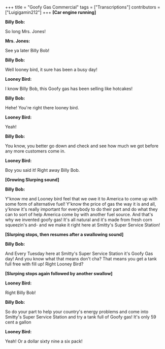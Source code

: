 +++
title = "Goofy Gas Commercial"
tags = ["Transcriptions"]
contributors = ["Luigigamin212"]
+++
**[Car engine running]**

**Billy Bob:**

So long Mrs. Jones!

**Mrs. Jones:**

See ya later Billy Bob!

**Billy Bob:**

Well looney bird, it sure has been a busy day! 

**Looney Bird:**

I know Billy Bob, this Goofy gas has been selling like hotcakes!

**Billy Bob:**

Hehe! You're right there looney bird. 

**Looney Bird:**

Yeah!

**Billy Bob:**

You know, you better go down and check and see how much we got before any more customers come in.

**Looney Bird:**

Boy you said it! Right away Billy Bob.

**[Growing Slurping sound]**


**Billy Bob:**

Y'know me and Looney bird feel that we owe it to America to come up with some form of alternative fuel! Y'know the price of gas the way it is and all, y'know it's really important for everybody to do their part and do what they can to sort of help America come by with another fuel source. And that's why we invented goofy gas! It's all natural and it's made from fresh corn squeezin's and- and we make it right here at Smitty's Super Service Station!

**[Slurping stops, then resumes after a swallowing sound]**


 **Billy Bob:**

And Every Tuesday here at Smitty's Super Service Station it's Goofy Gas day! And you know what that means don't cha? That means you get a tank full free with fill up! Right Looney Bird?

**[Slurping stops again followed by another swallow]**


**Looney Bird:**

Right Billy Bob!

**Billy Bob:**

So do your part to help your country's energy problems and come into Smitty's Super Service Station and try a tank full of Goofy gas! It's only 59 cent a gallon

**Looney Bird:**

Yeah! Or a dollar sixty nine a six pack!
